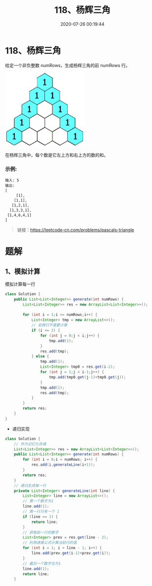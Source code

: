 ﻿---
title: 118、杨辉三角
categories:
- leetcode
tags:
  - null
date: 2020-07-26 00:19:44
---

# 118、杨辉三角
给定一个非负整数 numRows，生成杨辉三角的前 numRows 行。

![](../../images/118-PascalTriangleAnimated2.gif)

在杨辉三角中，每个数是它左上方和右上方的数的和。

### 示例:
```
输入: 5
输出:
[
     [1],
    [1,1],
   [1,2,1],
  [1,3,3,1],
 [1,4,6,4,1]
]
```

> 链接：https://leetcode-cn.com/problems/pascals-triangle

# 题解
## 1、模拟计算
模拟计算每一行
```java
class Solution {
    public List<List<Integer>> generate(int numRows) {
        List<List<Integer>> res = new ArrayList<List<Integer>>();
        
        for (int i = 1;i <= numRows;i++) {
            List<Integer> tmp = new ArrayList<>();
            // 前两行不需要计算
            if (i <= 2) {
                for (int j = 0;j < i;j++) {
                    tmp.add(1);
                }
                res.add(tmp);
            } else {
                tmp.add(1);
                List<Integer> tmp0 = res.get(i-2);
                for (int j = 1;j < i-1;j++) {
                    tmp.add(tmp0.get(j-1)+tmp0.get(j));
                }
                tmp.add(1);
                res.add(tmp);
            }
        }
        return res;
    }
}
```
- 递归实现
```java
class Solution {
    // 作为记忆化存储
    List<List<Integer>> res = new ArrayList<List<Integer>>();
    public List<List<Integer>> generate(int numRows) {
        for (int i = 0;i < numRows; i++) {
            res.add(i,generateLine(i+1));
        }
        return res;
    }
    // 递归生成每一行
    private List<Integer> generateLine(int line) {
        List<Integer> line = new ArrayList<>();
        // 第一个数字为1 
        line.add(1);
        // 第一行只有一个 1
        if (line == 1) {
            return line;
        }
        // 获取前一行的数字
        List<Integer> prev = res.get(line - 2);
        // 利用递推公式计算当前行的值
        for (int i = 1; i < line - 1; i++) {
            line.add(prev.get(i-1)+prev.get(i));
        }
        // 最后一个数字也为1
        line.add(1);
        return line;
    }
```